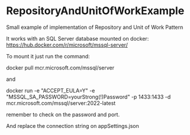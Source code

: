 # RepositoryAndUnitOfWorkExample
Small example of implementation of Repository and Unit of Work Pattern

It works with an SQL Server database mounted on docker:
https://hub.docker.com/r/microsoft/mssql-server/

To mount it just run the command:

docker pull mcr.microsoft.com/mssql/server

and 

docker run -e "ACCEPT_EULA=Y" -e "MSSQL_SA_PASSWORD=yourStrong(!)Password" -p 1433:1433 -d mcr.microsoft.com/mssql/server:2022-latest

remember to check on the password and port. 

And replace the connection string on appSettings.json
